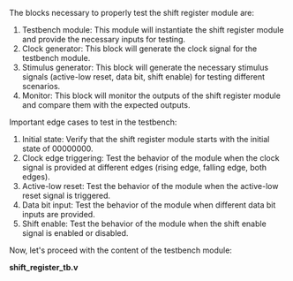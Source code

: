 The blocks necessary to properly test the shift register module are:
1. Testbench module: This module will instantiate the shift register module and provide the necessary inputs for testing.
2. Clock generator: This block will generate the clock signal for the testbench module.
3. Stimulus generator: This block will generate the necessary stimulus signals (active-low reset, data bit, shift enable) for testing different scenarios.
4. Monitor: This block will monitor the outputs of the shift register module and compare them with the expected outputs.

Important edge cases to test in the testbench:
1. Initial state: Verify that the shift register module starts with the initial state of 00000000.
2. Clock edge triggering: Test the behavior of the module when the clock signal is provided at different edges (rising edge, falling edge, both edges).
3. Active-low reset: Test the behavior of the module when the active-low reset signal is triggered.
4. Data bit input: Test the behavior of the module when different data bit inputs are provided.
5. Shift enable: Test the behavior of the module when the shift enable signal is enabled or disabled.

Now, let's proceed with the content of the testbench module:

**shift_register_tb.v**
